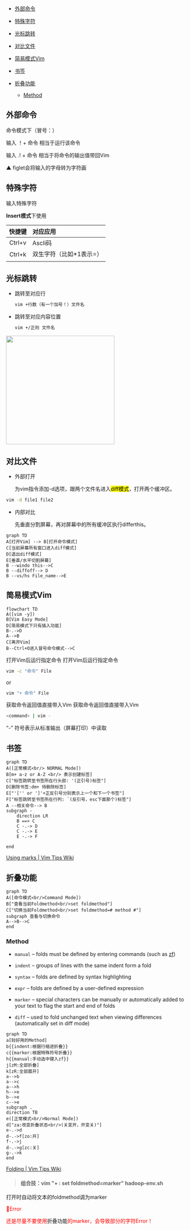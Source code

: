 - <a href=#gallon_toc_0>外部命令</a>

- <a href=#gallon_toc_1>特殊字符</a>

- <a href=#gallon_toc_2>光标跳转</a>

- <a href=#gallon_toc_3>对比文件</a>

- <a href=#gallon_toc_4>简易模式Vim</a>

- <a href=#gallon_toc_5>书签</a>

- <a href=#gallon_toc_6>折叠功能</a>
  
  - <a href=#gallon_toc_5_0>Method</a>

## <a id="gallon_toc_0">外部命令</a>

命令模式下（冒号：）

输入 ！+ 命令 相当于运行该命令

输入 .! + 命令 相当于将命令的输出值带回Vim

▲ figlet会将输入的字母转为字符画

## <a id="gallon_toc_1">特殊字符</a>

输入特殊字符

**Insert模式**下使用

| 快捷键    | 对应应用          |
|:------:|:------------- |
| Ctrl+v | AscIi码        |
| Ctrl+k | 双生字符（比如*1表示⭐） |

## <a id="gallon_toc_2">光标跳转</a>

- 跳转至对应行
  
  ```bash
  vim +行数（有一个加号！）文件名  
  ```

- 跳转至对应内容位置
  
  ```bash
  vim +/正则 文件名
  ```

<img title="" src="file:///C:/Users/28332/AppData/Roaming/marktext/images/2022-03-30-23-01-01-image.png" alt="" width="296">

## <a id="gallon_toc_3">对比文件</a>

- 外部打开
  
  为vim指令添加-d选项，跟两个文件名进入<mark>diff模式</mark>，打开两个缓冲区。

```bash
vim -d file1 file2
```

- 内部对比
  
  先垂直分割屏幕，再对屏幕中的所有缓冲区执行differthis。 

```mermaid
graph TD
A[打开Vim] --> B[打开命令模式] 
C[当前屏幕所有窗口进入diff模式]
D[退出diff模式]
E[垂直/水平切割屏幕]
B --windo this-->C
B --diffoff--> D
B --vs/hs File_name-->E
```

## <a id="gallon_toc_4">简易模式Vim</a>

```mermaid
flowchart TD
A([vim -y])
B[Vim Easy Mode]
D[简易模式下只有插入功能]
B-.->D
A-->B
C[离开Vim]
B--Ctrl+O进入冒号命令模式-->C
```

<a id="gallon_toc_5">打开Vim后运行指定命令</a> <a id="gallon_toc_5"><a id="gallon_toc_5">打开Vim后运行指定命令</a></a>

```bash
vim -c "命令" File
```

or

```bash
vim "+ 命令" File
```

<a id="gallon_toc_6">获取命令返回值直接带入Vim</a> <a id="gallon_toc_6"><a id="gallon_toc_6">获取命令返回值直接带入Vim</a></a>

```bash
<command> | vim -
```

“-” 符号表示从标准输出（屏幕打印）中读取

## <a id="gallon_toc_5">书签</a>

```mermaid
graph TD
A([正常模式<br/> NORMAL Mode])
B[m+ a-z or A-Z <br/> 表示创建标签]
C["标签跳转至书签所在行头部: '(正引号)标签"]
D[删除书签:dm+ 待删除标签]
E["'['' or ']'+正反引号分别表示上一个和下一个书签"]
F["标签跳转至书签所在行列: `(反引号，esc下面那个)标签"]
A --相关命令--> B
subgraph -
    direction LR
    B ==> C
    C -.-> D
    C -.-> E
    E -.-> F

end
```

[Using marks | Vim Tips Wiki](https://vim.fandom.com/wiki/Using_marks)

## <a id="gallon_toc_6">折叠功能</a>

```mermaid
graph TD
A([命令模式<br/>Command Mode])
B["查看当前Foldmethod<br/>set foldmethod"]
C["切换当前Foldmethod<br/>set foldmethod=# method #"]
subgraph 查看与切换命令
A-->B-->C
end
```

### <a id="gallon_toc_5_0">Method</a>

- `manual` – folds must be defined by entering commands (such as [zf](http://vimdoc.sourceforge.net/cgi-bin/help?tag=zf))

- `indent` – groups of lines with the same indent form a fold

- `syntax` – folds are defined by syntax highlighting

- `expr` – folds are defined by a user-defined expression

- `marker` – special characters can be manually or automatically added to your text to flag the start and end of folds

- `diff` – used to fold unchanged text when viewing differences (automatically set in diff mode)

```mermaid
graph TD
a[较好用的Method]
b{{indent:根据行缩进折叠}}
c{{marker:根据特殊符号折叠}}
h{{manual:手动选中键入zf}}
j[zM:全部折叠]
k[zR:全部展开]
a-->b
a-->c
a-->h
h-->e
b-->e
c-->e
subgraph .
direction TB
e([正常模式<br/>Normal Mode])
d["za:改变折叠状态<br/>(关变开，开变关)"]
e-.->d
d-.->f[zo:开]
f-.->j
d-.->g[zc:关]
g-.->k
end
```

[Folding | Vim Tips Wiki ](https://vim.fandom.com/wiki/Folding)

> #### 组合技：vim "+ : set foldmethod=marker" hadoop-env.sh

打开时自动将文本的foldmethod调为marker

 <font color=Red>:imp:Error</font>

<font color=Red>还是尽量不要使用<a id="gallon_toc_8">折叠功能</a>的marker，会导致部分的字符Error！</font>
